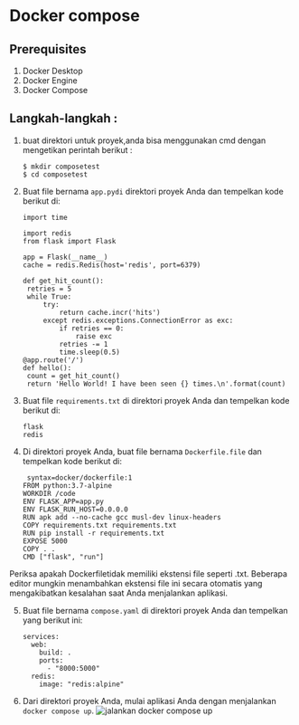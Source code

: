# Docker compose

## Prerequisites

1. Docker Desktop
2. Docker Engine
3. Docker Compose

## Langkah-langkah :

1. buat direktori untuk proyek,anda bisa menggunakan cmd dengan mengetikan perintah berikut :
   ```
   $ mkdir composetest
   $ cd composetest
   ```

2. Buat file bernama `app.pydi` direktori proyek Anda dan tempelkan kode berikut di:
   ```
   import time

   import redis
   from flask import Flask

   app = Flask(__name__)
   cache = redis.Redis(host='redis', port=6379)

   def get_hit_count():
    retries = 5
    while True:
        try:
            return cache.incr('hits')
        except redis.exceptions.ConnectionError as exc:
            if retries == 0:
                raise exc
            retries -= 1
            time.sleep(0.5)
   @app.route('/')
   def hello():
    count = get_hit_count()
    return 'Hello World! I have been seen {} times.\n'.format(count)
   ```

3. Buat file `requirements.txt` di direktori proyek Anda dan tempelkan kode berikut di:
      ```
      flask
      redis
      ```
4. Di direktori proyek Anda, buat file bernama `Dockerfile.file` dan tempelkan kode berikut di:
   ```
    syntax=docker/dockerfile:1
   FROM python:3.7-alpine
   WORKDIR /code
   ENV FLASK_APP=app.py
   ENV FLASK_RUN_HOST=0.0.0.0
   RUN apk add --no-cache gcc musl-dev linux-headers
   COPY requirements.txt requirements.txt
   RUN pip install -r requirements.txt
   EXPOSE 5000
   COPY . .
   CMD ["flask", "run"]
   ```
Periksa apakah Dockerfiletidak memiliki ekstensi file seperti .txt. Beberapa editor mungkin menambahkan ekstensi file ini secara otomatis yang mengakibatkan kesalahan saat Anda menjalankan aplikasi.

5. Buat file bernama `compose.yaml` di direktori proyek Anda dan tempelkan yang berikut ini:
   ```
   services:
     web:
       build: .
       ports:
         - "8000:5000"
     redis:
       image: "redis:alpine"
   ```

6. Dari direktori proyek Anda, mulai aplikasi Anda dengan menjalankan `docker compose up`.
   ![jalankan docker compose up](./01-docker-compose-up.jpg)
   
